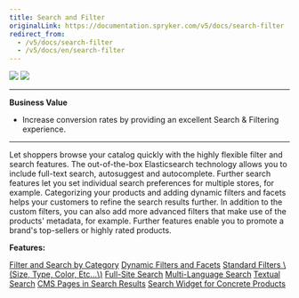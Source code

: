 ```yaml
---
title: Search and Filter
originalLink: https://documentation.spryker.com/v5/docs/search-filter
redirect_from:
  - /v5/docs/search-filter
  - /v5/docs/en/search-filter
---
```


<div class='feature-text'>
    <div class='feature-images'>
    <img class="light-mode" src="https://spryker.s3.eu-central-1.amazonaws.com/docs/Document+360/Capabilities+icons/light/search.svg"/>
    <img class="dark-mode" src="https://spryker.s3.eu-central-1.amazonaws.com/docs/Document+360/Capabilities+icons/dark/search.svg"/>
    </div>
    <div class="feature-text-wrap">

***
**Business Value**
* Increase conversion rates by providing an excellent Search & Filtering experience.
***

Let shoppers browse your catalog quickly with the highly flexible filter and search features. The out-of-the-box Elasticsearch technology allows you to include full-text search, autosuggest and autocomplete. Further search features let you set individual search preferences for multiple stores, for example. Categorizing your products and adding dynamic filters and facets helps your customers to refine the search results further. In addition to the custom filters, you can also add more advanced filters that make use of the products' metadata, for example. Further features enable you to promote a brand's top-sellers or highly rated products.
        </div>
</div>

**Features:**
<div>
<a class="feature-link" href="https://documentation.spryker.com/docs/en/filter-search-by-category">Filter and Search by Category</a>
    <a class="feature-link" href="https://documentation.spryker.com/docs/en/dynamic-filter-facets">Dynamic Filters and Facets</a>
<a class="feature-link" href="https://documentation.spryker.com/docs/en/standard-filters">Standard Filters \(Size, Type, Color, Etc...\)</a>
<a class="feature-link" href="https://documentation.spryker.com/docs/en/full-site-search">Full-Site Search</a>
<a class="feature-link" href="https://documentation.spryker.com/docs/en/multi-language-search">Multi-Language Search</a>
<a class="feature-link" href="https://documentation.spryker.com/docs/en/textual-search">Textual Search</a>
<a class="feature-link" href="https://documentation.spryker.com/docs/en/cms-pages-in-search-results-201903">CMS Pages in Search Results</a>
<a class="feature-link" href="https://documentation.spryker.com/docs/en/search-widget-for-concrete-products-201903">Search Widget for Concrete Products</a>
